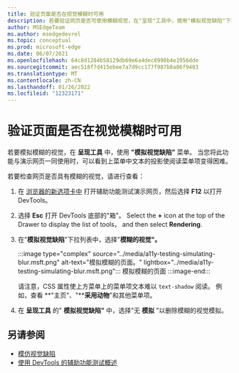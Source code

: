 ```yaml
---
title: 验证页面是否在视觉模糊时可用
description: 若要验证网页是否可使用模糊视觉，在"呈现"工具中，使用"模拟视觉缺陷"下拉列表。
author: MSEdgeTeam
ms.author: msedgedevrel
ms.topic: conceptual
ms.prod: microsoft-edge
ms.date: 06/07/2021
ms.openlocfilehash: 64c8d1284b58129db69e6a4dec8998b4e1956dde
ms.sourcegitcommit: aec518f7d415ebee7a7d9cc177f987b8a86f9483
ms.translationtype: MT
ms.contentlocale: zh-CN
ms.lasthandoff: 01/26/2022
ms.locfileid: "12323171"
---
```

# <a name="verify-that-a-page-is-usable-with-blurred-vision"></a>验证页面是否在视觉模糊时可用

<!-- Rendering tool: Emulate vision deficiencies: Blurred vision -->

若要模拟模糊的视觉，在 **呈现工具** 中，使用 **"模拟视觉缺陷"** 菜单。  当您将此功能与演示网页一同使用时，可以看到上菜单中文本的投影使阅读菜单项变得困难。

若要检查网页是否具有模糊的视觉，请进行查看：

1.  在 [浏览器的新选项卡中](https://microsoftedge.github.io/DevToolsSamples/a11y-testing/page-with-errors.html) 打开辅助功能测试演示网页，然后选择 **F12** 以打开 DevTools。

1.  选择 **Esc** 打开 DevTools 底部的"箱"。  Select the **+** icon at the top of the Drawer to display the list of tools， and then select **Rendering**.

1.  在"**模拟视觉缺陷**"下拉列表中，选择"**模糊的视觉"。**

    :::image type="complex" source="../media/a11y-testing-simulating-blur.msft.png" alt-text="模拟模糊的页面。" lightbox="../media/a11y-testing-simulating-blur.msft.png":::
        模拟模糊的页面
    :::image-end:::

    请注意，CSS 属性使上方菜单上的菜单项文本难以 `text-shadow` 阅读。 例如，查看 **"主页"、"****采用动物**"和其他菜单项。

1.  在 **呈现工具** 的" **模拟视觉缺陷"** 中，选择"无 **模拟** "以删除模糊的视觉模拟。


<!-- ====================================================================== -->
## <a name="see-also"></a>另请参阅

*  [模仿视觉缺陷](emulate-vision-deficiencies.md)
*  [使用 DevTools 的辅助功能测试概述](accessibility-testing-in-devtools.md)
